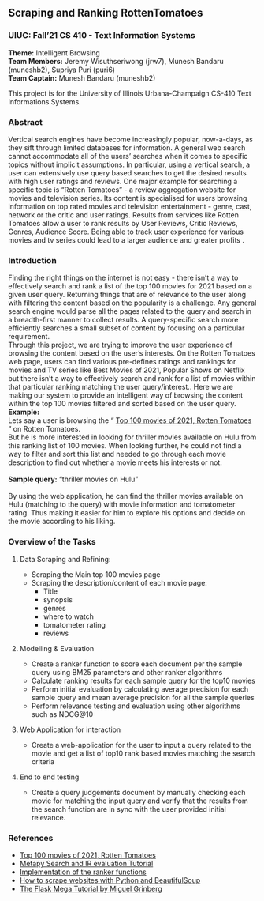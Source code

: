 ## Scraping and Ranking RottenTomatoes
### UIUC: Fall’21 CS 410 - Text Information Systems

<b>Theme:</b> Intelligent Browsing<br/>
<b>Team Members:</b> Jeremy Wisuthseriwong (jrw7), Munesh Bandaru (muneshb2), Supriya Puri (puri6) <br/>
<b>Team Captain:</b> Munesh Bandaru (muneshb2) <br/>

This project is for the University of Illinois Urbana-Champaign CS-410 Text Informations Systems.

### Abstract
Vertical search engines have become increasingly popular, now-a-days, as they sift through limited databases for information. A general web search cannot accommodate all of the users’ searches when it comes to specific topics without implicit assumptions. In particular, using a vertical search, a user can extensively use query based searches to get the desired results with high user ratings and reviews. One major example for searching a specific topic is “Rotten Tomatoes” - a review aggregation website for movies and television series. Its content is specialised for users browsing information on top rated movies and television entertainment -  genre, cast, network or the critic and user ratings. Results from services like Rotten Tomatoes allow a user to rank results by User Reviews, Critic Reviews, Genres, Audience Score. Being able to track user experience for various movies and tv series could lead to a larger audience and greater profits . 

### Introduction
Finding the right things on the internet is not easy - there isn’t a way to effectively search and rank a list of the top 100 movies for 2021 based on a given user query. Returning things that are of relevance to the user along with filtering the content based on the popularity is a challenge. Any general search engine would parse all the pages related to the query and search in a breadth-first manner to collect results. A query-specific search more efficiently searches a small subset of content by focusing on a particular requirement. <br/>
Through this project, we are trying to improve the user experience of browsing the content based on the user’s interests.  On the Rotten Tomatoes web page, users can find various pre-defines ratings and rankings for movies and TV series like Best Movies of 2021, Popular Shows on Netflix but there isn’t a way to effectively search and rank for a list of movies within that particular ranking matching the user query/interest.. Here we are making our system to provide an intelligent way of browsing the content within the top 100 movies filtered and sorted based on the user query.<br/>
<b>Example:</b><br/>
Lets say a user is browsing the “ [Top 100 movies of 2021, Rotten Tomatoes](https://www.rottentomatoes.com/top/bestofrt/?year=2021) ” on Rotten Tomatoes. <br/>
But he is more interested in looking for thriller movies available on Hulu from this ranking list of 100 movies. When looking further, he could not find a way to filter and sort this list and needed to go through each movie description to find out whether a movie meets his interests or not. <br/>
<br/>
<b>Sample query:</b> “thriller movies on Hulu”<br/>
<br/>
By using the web application, he can find the thriller movies available on Hulu (matching to the query) with movie information and tomatometer rating. Thus making it easier for him to explore his options and decide on the movie according to his liking.  

### Overview of the Tasks
1. Data Scraping and Refining:
   * Scraping the Main top 100 movies page
   * Scraping the description/content of each movie page: 
     - Title
     - synopsis
     - genres
     - where to watch 
     - tomatometer rating
     - reviews
2. Modelling & Evaluation
   * Create a ranker function to score each document per the sample query using BM25 parameters and other ranker algorithms 
   * Calculate ranking results for each sample query for the top10 movies
   * Perform initial evaluation by calculating average precision for each sample query and mean average precision for all the sample queries
   * Perform relevance testing and evaluation using other algorithms such as NDCG@10
   

4. Web Application for interaction
   * Create a web-application for the user to input a query related to the movie and get a list of top10 rank based movies matching the search criteria
   
5. End to end testing
   * Create a query judgements document by manually checking each movie for matching the input query and verify that the results from the search function are in sync with the user provided initial relevance. 
   

### References

* [Top 100 movies of 2021, Rotten Tomatoes](https://www.rottentomatoes.com/top/bestofrt/?year=2021)
* [Metapy Search and IR evaluation Tutorial](https://github.com/meta-toolkit/metapy/blob/master/tutorials/2-search-and-ir-eval.ipynb) 
* [Implementation of the ranker functions](https://github.com/meta-toolkit/meta/tree/master/include/meta/index/ranker)  
* [How to scrape websites with Python and BeautifulSoup](https://www.freecodecamp.org/news/how-to-scrape-websites-with-python-and-beautifulsoup-5946935d93fe)
* [The Flask Mega Tutorial by Miguel Grinberg](https://blog.miguelgrinberg.com/post/the-flask-mega-tutorial-part-i-hello-world)   





